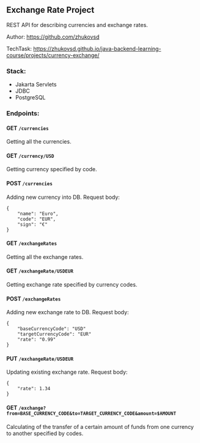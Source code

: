 ## Exchange Rate Project

REST API for describing currencies and exchange rates.

Author: https://github.com/zhukovsd

TechTask: https://zhukovsd.github.io/java-backend-learning-course/projects/currency-exchange/

### Stack:

- Jakarta Servlets
- JDBC
- PostgreSQL

### Endpoints:

#### GET `/currencies`

Getting all the currencies.

#### GET `/currency/USD`

Getting currency specified by code.

#### POST `/currencies`

Adding new currency into DB. Request body:

```
{
    "name": "Euro",
    "code": "EUR",
    "sign": "€"
}
```

#### GET `/exchangeRates`

Getting all the exchange rates.

#### GET `/exchangeRate/USDEUR`

Getting exchange rate specified by currency codes.

#### POST `/exchangeRates`

Adding new exchange rate to DB. Request body:

```
{
    "baseCurrencyCode": "USD"
    "targetCurrencyCode": "EUR"
    "rate": "0.99"
}
```

#### PUT `/exchangeRate/USDEUR`

Updating existing exchange rate. Request body:

```
{
    "rate": 1.34
}
```

#### GET `/exchange?from=BASE_CURRENCY_CODE&to=TARGET_CURRENCY_CODE&amount=$AMOUNT`

Calculating of the transfer of a certain amount of funds from one currency to another specified by codes.

